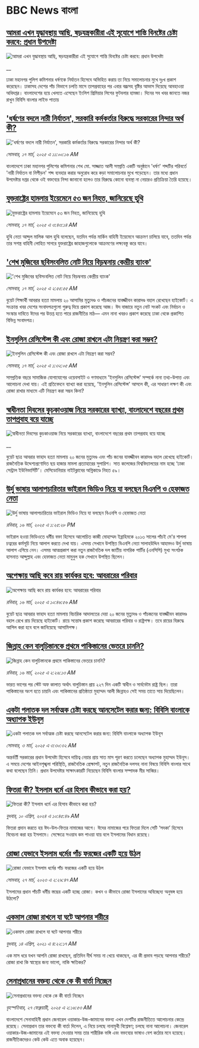# BBC News বাংলা## [আমরা এখন যুদ্ধাবস্থায় আছি, ষড়যন্ত্রকারীরা এই সুযোগে শান্তি বিনষ্টের চেষ্টা করবে: প্রধান উপদেষ্টা](https://www.bbc.co.uk/bengali/live/cr5211g5v90t?at_campaign=githubrss)![আমরা এখন যুদ্ধাবস্থায় আছি, ষড়যন্ত্রকারীরা এই সুযোগে শান্তি বিনষ্টের চেষ্টা করবে: প্রধান উপদেষ্টা](https://ichef.bbci.co.uk/ace/standard/240/cpsprodpb/d4d9/live/193a9cb0-031a-11f0-8c3d-b7dcc7510cb1.jpg)__ঢাকা মহানগর পুলিশ কমিশনার ধর্ষণকে নির্যাতন হিসেবে অভিহিত করায় তা নিয়ে সমালোচনার মুখে দুঃখ প্রকাশ করেছেন। ঢাকাসহ দেশের পাঁচ বিভাগে চলতি মাসে তাপপ্রবাহের পর এবার বজ্রসহ বৃষ্টির আভাস দিয়েছে আবহাওয়া অধিদপ্তর। বাংলাদেশের হয়ে খেলতে এসেছেন ইংলিশ প্রিমিয়ার লিগের ফুটবলার হামজা। দিনের সব খবর জানতে নজর রাখুন বিবিসি বাংলার লাইভ পাতায়## ['ধর্ষণের বদলে নারী নির্যাতন', সরকারি কর্মকর্তার বিরুদ্ধে সরকারের নিন্দার অর্থ কী?](https://www.bbc.com/bengali/articles/cz9n00q72qeo?at_campaign=githubrss)!['ধর্ষণের বদলে নারী নির্যাতন', সরকারি কর্মকর্তার বিরুদ্ধে সরকারের নিন্দার অর্থ কী?](https://ichef.bbci.co.uk/ace/standard/240/cpsprodpb/5885/live/53ebc9d0-02f5-11f0-a97d-b5ce8bea1560.jpg)_সোমবার, ১৭ মার্চ, ২০২৫ এ ১১:০০:১৬ AM_বাংলাদেশে ঢাকা মহানগর পুলিশের কমিশনার শেখ মো. সাজ্জাত আলী সম্প্রতি একটি অনুষ্ঠানে 'ধর্ষণ' শব্দটির পরিবর্তে 'নারী নির্যাতন বা নিপীড়ন' শব্দ ব্যবহার করার অনুরোধ করে কড়া সমালোচনার মুখে পড়েছেন। তার মধ্যে প্রধান উপদেষ্টার দপ্তর থেকে ওই বক্তব্যের নিন্দা জানানো হলেও তার বিরুদ্ধে কোনো ব্যবস্থা না নেয়ারও প্রতিক্রিয়া তৈরি হয়েছে।## [যুক্তরাষ্ট্রের হামলায় ইয়েমেনে ৫৩ জন নিহত, জানিয়েছে হুথি](https://www.bbc.com/bengali/articles/cvgwe12l88ko?at_campaign=githubrss)![যুক্তরাষ্ট্রের হামলায় ইয়েমেনে ৫৩ জন নিহত, জানিয়েছে হুথি](https://ichef.bbci.co.uk/ace/standard/240/cpsprodpb/ec80/live/88082390-02e0-11f0-a8b1-950887ddc6e5.jpg)_সোমবার, ১৭ মার্চ, ২০২৫ এ ৩:৪৩:১৪ AM_হুথি নেতা আব্দুল মালিক আল হুথি বলেছেন, যতদিন পর্যন্ত মার্কিন বাহিনী ইয়েমেনে আক্রমণ চালিয়ে যাবে, ততদিন পর্যন্ত তার সশস্ত্র বাহিনী লোহিত সাগরে যুক্তরাষ্ট্রের জাহাজগুলোকে আক্রমণের লক্ষ্যবস্তু করে যাবে।## ['শেখ মুজিবের ছবিসংবলিত নোট নিয়ে বিড়ম্বনায় কেন্দ্রীয় ব্যাংক'](https://www.bbc.com/bengali/articles/cgr2lzn1nkqo?at_campaign=githubrss)!['শেখ মুজিবের ছবিসংবলিত নোট নিয়ে বিড়ম্বনায় কেন্দ্রীয় ব্যাংক'](https://ichef.bbci.co.uk/ace/standard/240/cpsprodpb/ff6d/live/360acde0-02d6-11f0-8c56-4ffa485281c0.jpg)_সোমবার, ১৭ মার্চ, ২০২৫ এ ২:৫৫:৫৫ AM_বুয়েট শিক্ষার্থী আবরার হত্যা মামলায় ২০ আসামির মৃত্যুদণ্ড ও পাঁচজনের যাবজ্জীবন কারাদণ্ড বহাল রেখেছেন হাইকোর্ট। এ সংক্রান্ত খবর দেশের সংবাদপত্রগুলো গুরুত্ব দিয়ে প্রকাশ করেছে আজ।  ঈদ বাজারে নতুন নোট সংকট  এবং নির্বাচন ও সংস্কার দাবিতে ঈদের পর উত্তপ্ত হতে পারে রাজনীতির মাঠ— এমন নানা খবরও প্রকাশ করেছে ঢাকা থেকে প্রকাশিত বিভিন্ন সংবাদপত্র।## [ইনসুলিন রেসিস্টেন্স কী এবং রোজা রাখলে এটা নিয়ন্ত্রণ করা সম্ভব?](https://www.bbc.com/bengali/articles/c8j0xxpm4gmo?at_campaign=githubrss)![ইনসুলিন রেসিস্টেন্স কী এবং রোজা রাখলে এটা নিয়ন্ত্রণ করা সম্ভব?](https://ichef.bbci.co.uk/ace/standard/240/cpsprodpb/2d1d/live/4fe14390-0180-11f0-a8b1-950887ddc6e5.jpg)_সোমবার, ১৭ মার্চ, ২০২৫ এ ১:৩২:০৫ AM_সাম্প্রতিক বছরে সামাজিক যোগাযোগের ওয়েবসাইট ও গণমাধ্যমে 'ইনসুলিন রেসিস্টেন্স' সম্পর্কে নানা  তথ্য-উপাত্ত এবং আলোচনা দেখা যায়। এই প্রতিবেদনে ব্যাখ্যা করা হয়েছে, 'ইনসুলিন রেসিস্টেন্স' আসলে কী, এর সাধারণ লক্ষণ কী এবং রোজা রাখার মাধ্যমে এটি নিয়ন্ত্রণ করা সম্ভব কিনা?## [স্বাধীনতা দিবসের কুচকাওয়াজ নিয়ে সরকারের ব্যাখ্যা, বাংলাদেশে বছরের প্রথম তাপপ্রবাহ বয়ে যাচ্ছে](https://www.bbc.co.uk/bengali/live/cvg1042eggyt?at_campaign=githubrss)![স্বাধীনতা দিবসের কুচকাওয়াজ নিয়ে সরকারের ব্যাখ্যা, বাংলাদেশে বছরের প্রথম তাপপ্রবাহ বয়ে যাচ্ছে](https://ichef.bbci.co.uk/ace/standard/240/cpsprodpb/c9be/live/f6db1860-0248-11f0-8c3d-b7dcc7510cb1.jpg)__বুয়েট ছাত্র আবরার ফাহাদ হত্যা মামলায় ২০ জনের মৃত্যুদণ্ড  এবং পাঁচ জনের যাবজ্জীবন কারাদণ্ড বহাল রেখেছে হাইকোর্ট। রাজনৈতিক উদ্দেশ্যপ্রণোদিত ছয় হাজার মামলা প্রত্যাহারের সুপারিশ। সাত কলেজের বিশ্ববিদ্যালয়ের নাম হচ্ছে ‘ঢাকা সেন্ট্রাল ইউনিভার্সিটি’। মেসিডোনিয়ার নাইটক্লাবের অগ্নিকাণ্ডে নিহত ৫৯।## [উর্দু ভাষায় আলাপচারিতার ভাইরাল ভিডিও নিয়ে যা বলছেন বিএনপি ও হেফাজত নেতা](https://www.bbc.com/bengali/articles/cy9d1l28q9po?at_campaign=githubrss)![উর্দু ভাষায় আলাপচারিতার ভাইরাল ভিডিও নিয়ে যা বলছেন বিএনপি ও হেফাজত নেতা](https://ichef.bbci.co.uk/ace/standard/240/cpsprodpb/a4de/live/a292b5b0-0248-11f0-8c3d-b7dcc7510cb1.jpg)_রবিবার, ১৬ মার্চ, ২০২৫ এ ১:২৫:২৮ PM_ভাইরাল হওয়া ভিডিওতে ধর্মীয় বক্তা হিসেবে আলোচিত কাজী মোহাম্মদ ইব্রাহিমকে ২০১৩ সালের পাঁচই মে'র শাপলা চত্বরের কর্মসূচি নিয়ে আলাপ করতে দেখা যায়। এসময় সেখানে উপস্থিত বিএনপি নেতা সালাহউদ্দিন আহমদও উর্দু ভাষায় আলাপ এগিয়ে নেন। এসময় আত্মপ্রকাশ করা নতুন রাজনৈতিক দল জাতীয় নাগরিক পার্টির (এনসিপি)  মুখ্য সংগঠক হাসনাত আব্দুল্লাহ এবং হেফাজত নেতা মামুনুল হক সেখানে উপস্থিত ছিলেন।## [অপেক্ষায় আছি কবে রায় কার্যকর হবে: আবরারের পরিবার](https://www.bbc.com/bengali/articles/ckgye8g03gdo?at_campaign=githubrss)![অপেক্ষায় আছি কবে রায় কার্যকর হবে: আবরারের পরিবার](https://ichef.bbci.co.uk/ace/standard/240/cpsprodpb/40d9/live/3a968b40-024c-11f0-b50e-9d086302645f.jpg)_রবিবার, ১৬ মার্চ, ২০২৫ এ ১০:৪৬:৫৬ AM_বুয়েট ছাত্র আবরার ফাহাদ হত্যা মামলায় বিচারিক আদালতের দেয়া ২০ জনের মৃত্যুদণ্ড ও পাঁচজনের যাবজ্জীবন কারাদণ্ড বহাল রেখে রায় দিয়েছে হাইকোর্ট। রায়ে সন্তোষ প্রকাশ করেছে আবরারের পরিবার ও রাষ্ট্রপক্ষ। তবে রায়ের বিরুদ্ধে আপিল করা হবে বলে জানিয়েছে আসামিপক্ষ।## [জিন্নাহ কেন বালুচিস্তানকে প্রথমে পাকিস্তানের ভেতরে চাননি?](https://www.bbc.com/bengali/articles/cqlyggg67lro?at_campaign=githubrss)![জিন্নাহ কেন বালুচিস্তানকে প্রথমে পাকিস্তানের ভেতরে চাননি?](https://ichef.bbci.co.uk/ace/standard/240/cpsprodpb/d281/live/96c6ecf0-0186-11f0-b50e-9d086302645f.jpg)_রবিবার, ১৬ মার্চ, ২০২৫ এ ২:২৬:১৩ AM_ভারত ভাগের পর স্টেট অফ কালাত অর্থাৎ বালুচিস্তান প্রায় ২২৭ দিন একটি স্বাধীন ও সার্বভৌম রাষ্ট্র ছিল। তারা পাকিস্তানের অংশ হতে চায়নি এবং পাকিস্তানের প্রতিষ্ঠাতা মুহাম্মদ আলী জিন্নাহও সেই সময় তাতে সায় দিয়েছিলেন।## [একটা পলাতক দল সর্বাত্মক চেষ্টা করছে আনসেটেল করার জন্য:  বিবিসি বাংলাকে অধ্যাপক ইউনূস ](https://www.bbc.com/bengali/articles/cn4yy9gr8dlo?at_campaign=githubrss)![একটা পলাতক দল সর্বাত্মক চেষ্টা করছে আনসেটেল করার জন্য:  বিবিসি বাংলাকে অধ্যাপক ইউনূস ](https://ichef.bbci.co.uk/ace/standard/240/cpsprodpb/62c1/live/00c95a20-f5bb-11ef-896e-d7e7fb1719a4.jpg)_সোমবার, ৩ মার্চ, ২০২৫ এ ৩:৩০:৩২ AM_অন্তর্বর্তী সরকারের প্রধান উপদেষ্টা হিসেবে দায়িত্ব নেয়ার প্রায় সাত মাস পূরণ করতে চলেছেন অধ্যাপক মুহাম্মদ ইউনূস। এ সময়ে দেশের আইনশৃঙ্খলা পরিস্থিতি, রাজনৈতিক প্রেক্ষাপট, নতুন রাজনৈতিক দলসহ নানা বিষয়ে বিবিসি বাংলার সাথে কথা বলেছেন তিনি। প্রধান উপদেষ্টার সাক্ষাৎকারটি নিয়েছেন বিবিসি বাংলার সম্পাদক মীর সাব্বির।## [ফিতরা কী? ইসলাম ধর্মে এর হিসাব কীভাবে করা হয়?](https://www.bbc.com/bengali/articles/cglvy6z66v7o?at_campaign=githubrss)![ফিতরা কী? ইসলাম ধর্মে এর হিসাব কীভাবে করা হয়?](https://ichef.bbci.co.uk/ace/standard/240/cpsprodpb/f80f/live/ed98d290-f71a-11ee-af97-c31fb967c02d.jpg)_বুধবার, ১০ এপ্রিল, ২০২৪ এ ১০:৪৫:৪৯ AM_ফিতরা প্রদান করতে হয় ঈদ-উল-ফিতর নামাজের আগে। ঈদের নামাজের পরে ফিতরা দিলে সেটি ‘সদকা’ হিসেবে বিবেচনা করা হয় ইসলামে। সেক্ষেত্রে সওয়াব কম পাওয়া যায় বলে ইসলামের বিধান রয়েছে।## [রোজা যেভাবে ইসলাম ধর্মের পাঁচ ফরজের একটি হয়ে উঠল](https://www.bbc.com/bengali/articles/c3g54741n7xo?at_campaign=githubrss)![রোজা যেভাবে ইসলাম ধর্মের পাঁচ ফরজের একটি হয়ে উঠল](https://ichef.bbci.co.uk/ace/standard/240/cpsprodpb/4189/live/d60d8e90-cbe7-11ed-b78d-cd916892f770.jpg)_সোমবার, ২৭ মার্চ, ২০২৩ এ ২:২৯:৪৭ AM_ইসলামের প্রধান পাঁচটি ধর্মীয় স্তম্ভের একটি হচ্ছে রোজা। কখন ও কীভাবে রোজা ইসলামের অবিচ্ছেদ্য অনুষঙ্গ হয়ে উঠলো?## [একমাস রোজা রাখলে যা ঘটে আপনার শরীরে](https://www.bbc.com/bengali/news-44111398?at_campaign=githubrss)![একমাস রোজা রাখলে যা ঘটে আপনার শরীরে](https://ichef.bbci.co.uk/ace/standard/240/cpsprodpb/CA0A/production/_106822715_gettyimages-541284296.jpg)_বুধবার, ১৪ এপ্রিল, ২০২১ এ ৪:২২:১৭ AM_এক মাস ধরে যখন আপনি রোজা রাখছেন, প্রতিদিন দীর্ঘ সময় না খেয়ে থাকছেন, এর কী প্রভাব পড়ছে আপনার শরীরে? রোজা রাখা কি স্বাস্থ্যের জন্য ভালো, নাকি ক্ষতিকর?## [সেনাপ্রধানের বক্তব্য থেকে কে কী বার্তা নিচ্ছেন](https://www.bbc.com/bengali/articles/cx2rmvxz2d8o?at_campaign=githubrss)![সেনাপ্রধানের বক্তব্য থেকে কে কী বার্তা নিচ্ছেন](https://ichef.bbci.co.uk/ace/standard/240/cpsprodpb/86f9/live/ca3a6c50-f467-11ef-aeb3-bb556fdec0fe.png)_বৃহস্পতিবার, ২৭ ফেব্রুয়ারী, ২০২৫ এ ২:১৬:৫৩ AM_বাংলাদেশে সেনাবাহিনী প্রধান জেনারেল ওয়াকার-উজ-জামানের বক্তব্য এখন দেশটির রাজনীতিতে আলোচনার কেন্দ্রে রয়েছে। সেনাপ্রধান তার বক্তব্যে কী বার্তা দিলেন, এ নিয়ে চলছে নানামুখী বিশ্লেষণ; চলছে নানা আলোচনা। জেনারেল ওয়াকার-উজ-জামানের এই বক্তব্য দেওয়ার সময় তার শারীরিক ভঙ্গি এবং বক্তব্যের ভাষাও বেশ কঠোর মনে হয়েছে। রাজনীতিকদেরও কেউ কেউ এতে  অবাক হয়েছেন।